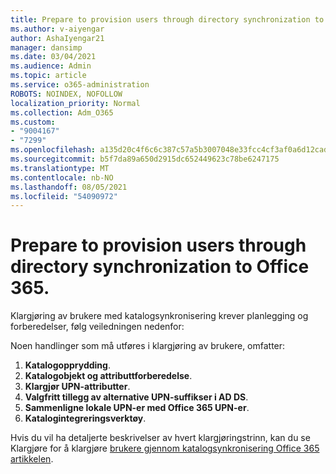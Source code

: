 ```yaml
---
title: Prepare to provision users through directory synchronization to Office 365.
ms.author: v-aiyengar
author: AshaIyengar21
manager: dansimp
ms.date: 03/04/2021
ms.audience: Admin
ms.topic: article
ms.service: o365-administration
ROBOTS: NOINDEX, NOFOLLOW
localization_priority: Normal
ms.collection: Adm_O365
ms.custom:
- "9004167"
- "7299"
ms.openlocfilehash: a135d20c4f6c6c387c57a5b3007048e33fcc4cf3af0a6d12cad91b62d53463c7
ms.sourcegitcommit: b5f7da89a650d2915dc652449623c78be6247175
ms.translationtype: MT
ms.contentlocale: nb-NO
ms.lasthandoff: 08/05/2021
ms.locfileid: "54090972"
---
```

# <a name="prepare-to-provision-users-through-directory-synchronization-to-office-365"></a>Prepare to provision users through directory synchronization to Office 365.

Klargjøring av brukere med katalogsynkronisering krever planlegging og forberedelser, følg veiledningen nedenfor:

Noen handlinger som må utføres i klargjøring av brukere, omfatter:
1. **Katalogopprydding**.
1. **Katalogobjekt og attributtforberedelse**.
1. **Klargjør UPN-attributter**.
1. **Valgfritt tillegg av alternative UPN-suffikser i AD DS**.
1. **Sammenligne lokale UPN-er med Office 365 UPN-er**.
1. **Katalogintegreringsverktøy**.

Hvis du vil ha detaljerte beskrivelser av hvert klargjøringstrinn, kan du se Klargjøre for å klargjøre [brukere gjennom katalogsynkronisering Office 365 artikkelen](https://aka.ms/office365assistantprovisionuserstooffice365).